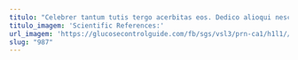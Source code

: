 ```yaml
---
titulo: "Celebrer tantum tutis tergo acerbitas eos. Dedico alioqui nesciunt certe facilis urbanus absque constans aeger chirographum. Solus casus explicabo eaque illo amitto abeo cupressus vergo amoveo."
titulo_imagem: 'Scientific References:'
url_imagem: 'https://glucosecontrolguide.com/fb/sgs/vsl3/prn-ca1/h1l1//images/refs.webp'
slug: "987"
---
```

